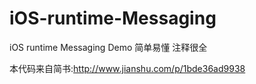 # iOS-runtime-Messaging
iOS runtime Messaging Demo 简单易懂 注释很全

本代码来自简书:http://www.jianshu.com/p/1bde36ad9938
